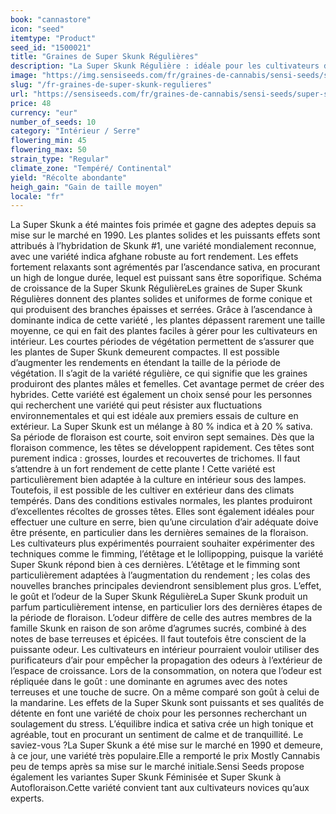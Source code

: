 ```yaml
---
book: "cannastore"
icon: "seed"
itemtype: "Product"
seed_id: "1500021"
title: "Graines de Super Skunk Régulières"
description: "La Super Skunk Régulière : idéale pour les cultivateurs débutants et experts. Importants rendements et high relaxant. 80 % indica et 20 % sativa."
image: "https://img.sensiseeds.com/fr/graines-de-cannabis/sensi-seeds/super-skunk-image.png"
slug: "/fr-graines-de-super-skunk-regulieres"
url: "https://sensiseeds.com/fr/graines-de-cannabis/sensi-seeds/super-skunk?a_aid=cannastore"
price: 48
currency: "eur"
number_of_seeds: 10
category: "Intérieur / Serre"
flowering_min: 45
flowering_max: 50
strain_type: "Regular"
climate_zone: "Tempéré/ Continental"
yield: "Récolte abondante"
heigh_gain: "Gain de taille moyen"
locale: "fr"
---
```

La Super Skunk a été maintes fois primée et gagne des adeptes depuis sa mise sur le marché en 1990. Les plantes solides et les puissants effets sont attribués à l’hybridation de Skunk #1, une variété mondialement reconnue, avec une variété indica afghane robuste au fort rendement. Les effets fortement relaxants sont agrémentés par l’ascendance sativa, en procurant un high de longue durée, lequel est puissant sans être soporifique. Schéma de croissance de la Super Skunk RégulièreLes graines de Super Skunk Régulières donnent des plantes solides et uniformes de forme conique et qui produisent des branches épaisses et serrées. Grâce à l’ascendance à dominante indica de cette variété , les plantes dépassent rarement une taille moyenne, ce qui en fait des plantes faciles à gérer pour les cultivateurs en intérieur. Les courtes périodes de végétation permettent de s’assurer que les plantes de Super Skunk demeurent compactes. Il est possible d’augmenter les rendements en étendant la taille de la période de végétation. Il s’agit de la variété régulière, ce qui signifie que les graines produiront des plantes mâles et femelles. Cet avantage permet de créer des hybrides. Cette variété est également un choix sensé pour les personnes qui recherchent une variété qui peut résister aux fluctuations environnementales et qui est idéale aux premiers essais de culture en extérieur. La Super Skunk est un mélange à 80 % indica et à 20 % sativa. Sa période de floraison est courte, soit environ sept semaines. Dès que la floraison commence, les têtes se développent rapidement. Ces têtes sont purement indica : grosses, lourdes et recouvertes de trichomes. Il faut s’attendre à un fort rendement de cette plante ! Cette variété est particulièrement bien adaptée à la culture en intérieur sous des lampes. Toutefois, il est possible de les cultiver en extérieur dans des climats tempérés. Dans des conditions estivales normales, les plantes produiront d’excellentes récoltes de grosses têtes. Elles sont également idéales pour effectuer une culture en serre, bien qu’une circulation d’air adéquate doive être présente, en particulier dans les dernières semaines de la floraison. Les cultivateurs plus expérimentés pourraient souhaiter expérimenter des techniques comme le fimming, l’étêtage et le lollipopping, puisque la variété Super Skunk répond bien à ces dernières. L’étêtage et le fimming sont particulièrement adaptées à l’augmentation du rendement ; les colas des nouvelles branches principales deviendront sensiblement plus gros. L’effet, le goût et l’odeur de la Super Skunk RégulièreLa Super Skunk produit un parfum particulièrement intense, en particulier lors des dernières étapes de la période de floraison. L’odeur diffère de celle des autres membres de la famille Skunk en raison de son arôme d’agrumes sucrés, combiné à des notes de base terreuses et épicées. Il faut toutefois être conscient de la puissante odeur. Les cultivateurs en intérieur pourraient vouloir utiliser des purificateurs d’air pour empêcher la propagation des odeurs à l’extérieur de l’espace de croissance. Lors de la consommation, on notera que l’odeur est répliquée dans le goût : une dominante en agrumes avec des notes terreuses et une touche de sucre. On a même comparé son goût à celui de la mandarine. Les effets de la Super Skunk sont puissants et ses qualités de détente en font une variété de choix pour les personnes recherchant un soulagement du stress. L’équilibre indica et sativa crée un high tonique et agréable, tout en procurant un sentiment de calme et de tranquillité. Le saviez-vous ?La Super Skunk a été mise sur le marché en 1990 et demeure, à ce jour, une variété très populaire.Elle a remporté le prix Mostly Cannabis peu de temps après sa mise sur le marché initiale.Sensi Seeds propose également les variantes Super Skunk Féminisée et Super Skunk à Autofloraison.Cette variété convient tant aux cultivateurs novices qu’aux experts.
